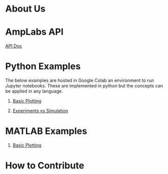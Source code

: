 # About Us


# AmpLabs API

[API Doc](http://amplabs.ai/api/)

# Python Examples

The below examples are hosted in Google Colab an environment to run Jupyter notebooks. These are implemented in python but the concepts can be applied in any language. 

1. [Basic Plotting](https://colab.research.google.com/drive/1W__QNY5ywQwl8D-j7uQC6i0AhaXMfjVR?usp=sharing)

2. [Experiments vs Simulation](https://colab.research.google.com/drive/1gSOjMaVLE24EBzHxe0wx6QP-9rSrWOPc?usp=sharing)


# MATLAB Examples

1. [Basic Plotting](https://github.com/amplabs-ai/examples/blob/main/matlab/basic_plot.m)

# How to Contribute

